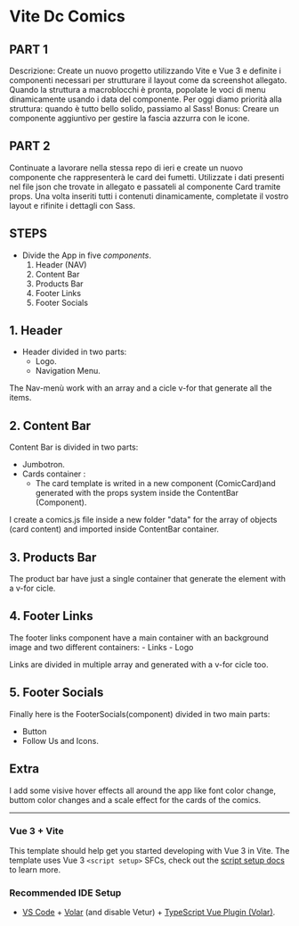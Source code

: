 # Vite Dc Comics

## PART 1

Descrizione:
Create un nuovo progetto utilizzando Vite e Vue 3 e definite i componenti necessari per strutturare il layout come da screenshot allegato.
Quando la struttura a macroblocchi è pronta, popolate le voci di menu dinamicamente usando i data del componente.
Per oggi diamo priorità alla struttura: quando è tutto bello solido, passiamo al Sass!
Bonus:
Creare un componente aggiuntivo per gestire la fascia azzurra con le icone.

## PART 2

Continuate a lavorare nella stessa repo di ieri e create un nuovo componente che rappresenterà le card dei fumetti.
Utilizzate i dati presenti nel file json che trovate in allegato e passateli al componente Card tramite props.
Una volta inseriti tutti i contenuti dinamicamente, completate il vostro layout e rifinite i dettagli con Sass.

## STEPS

- Divide the App in five _components_.
  1. Header (NAV)
  2. Content Bar
  3. Products Bar
  4. Footer Links
  5. Footer Socials

## 1. Header

- Header divided in two parts:
  - Logo.
  - Navigation Menu.

The Nav-menù work with an array and a cicle v-for that generate all the items.

## 2. Content Bar

Content Bar is divided in two parts:

- Jumbotron.
- Cards container :
  - The card template is writed in a new component (ComicCard)and generated with the props system inside the ContentBar (Component).

I create a comics.js file inside a new folder "data" for the array of objects (card content) and imported inside ContentBar container.

## 3. Products Bar

The product bar have just a single container that generate the element with a v-for cicle.

## 4. Footer Links

The footer links component have a main container with an background image and two different containers: - Links - Logo

Links are divided in multiple array and generated with a v-for cicle too.

## 5. Footer Socials

Finally here is the FooterSocials(component) divided in two main parts:

- Button
- Follow Us and Icons.

## Extra

I add some visive hover effects all around the app like font color change, buttom color changes and a scale effect for the cards of the comics.

---

### Vue 3 + Vite

This template should help get you started developing with Vue 3 in Vite. The template uses Vue 3 `<script setup>` SFCs, check out the [script setup docs](https://v3.vuejs.org/api/sfc-script-setup.html#sfc-script-setup) to learn more.

### Recommended IDE Setup

- [VS Code](https://code.visualstudio.com/) + [Volar](https://marketplace.visualstudio.com/items?itemName=Vue.volar) (and disable Vetur) + [TypeScript Vue Plugin (Volar)](https://marketplace.visualstudio.com/items?itemName=Vue.vscode-typescript-vue-plugin).
